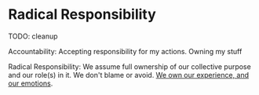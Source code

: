 # Radical Responsibility

TODO: cleanup


Accountability: Accepting responsibility for my actions. Owning my stuff

Radical Responsibility: We assume full ownership of our collective purpose and our role(s) in it. We don't blame or avoid. [We own our experience, and our emotions](https://www.youtube.com/watch?v=lk_a2iWWoVQ&feature=youtu.be).

